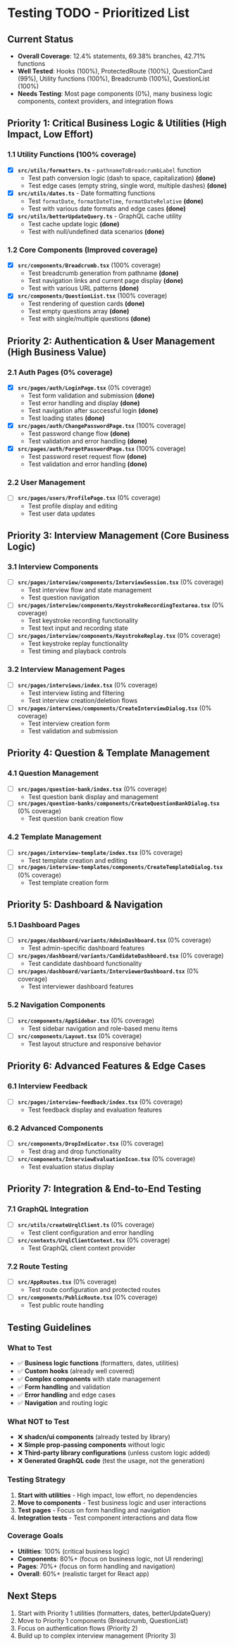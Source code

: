 # Testing TODO - Prioritized List

## Current Status

- **Overall Coverage**: 12.4% statements, 69.38% branches, 42.71% functions
- **Well Tested**: Hooks (100%), ProtectedRoute (100%), QuestionCard (99%), Utility functions (100%), Breadcrumb (100%), QuestionList (100%)
- **Needs Testing**: Most page components (0%), many business logic components, context providers, and integration flows

## Priority 1: Critical Business Logic & Utilities (High Impact, Low Effort)

### 1.1 Utility Functions (100% coverage)

- [x] **`src/utils/formatters.ts`** - `pathnameToBreadcrumbLabel` function
  - Test path conversion logic (dash to space, capitalization) **(done)**
  - Test edge cases (empty string, single word, multiple dashes) **(done)**
- [x] **`src/utils/dates.ts`** - Date formatting functions
  - Test `formatDate`, `formatDateTime`, `formatDateRelative` **(done)**
  - Test with various date formats and edge cases **(done)**
- [x] **`src/utils/betterUpdateQuery.ts`** - GraphQL cache utility
  - Test cache update logic **(done)**
  - Test with null/undefined data scenarios **(done)**

### 1.2 Core Components (Improved coverage)

- [x] **`src/components/Breadcrumb.tsx`** (100% coverage)
  - Test breadcrumb generation from pathname **(done)**
  - Test navigation links and current page display **(done)**
  - Test with various URL patterns **(done)**
- [x] **`src/components/QuestionList.tsx`** (100% coverage)
  - Test rendering of question cards **(done)**
  - Test empty questions array **(done)**
  - Test with single/multiple questions **(done)**

## Priority 2: Authentication & User Management (High Business Value)

### 2.1 Auth Pages (0% coverage)

- [x] **`src/pages/auth/LoginPage.tsx`** (0% coverage)
  - Test form validation and submission **(done)**
  - Test error handling and display **(done)**
  - Test navigation after successful login **(done)**
  - Test loading states **(done)**
- [x] **`src/pages/auth/ChangePasswordPage.tsx`** (100% coverage)
  - Test password change flow **(done)**
  - Test validation and error handling **(done)**
- [x] **`src/pages/auth/ForgotPasswordPage.tsx`** (100% coverage)
  - Test password reset request flow **(done)**
  - Test validation and error handling **(done)**

### 2.2 User Management

- [ ] **`src/pages/users/ProfilePage.tsx`** (0% coverage)
  - Test profile display and editing
  - Test user data updates

## Priority 3: Interview Management (Core Business Logic)

### 3.1 Interview Components

- [ ] **`src/pages/interview/components/InterviewSession.tsx`** (0% coverage)
  - Test interview flow and state management
  - Test question navigation
- [ ] **`src/pages/interview/components/KeystrokeRecordingTextarea.tsx`** (0% coverage)
  - Test keystroke recording functionality
  - Test text input and recording state
- [ ] **`src/pages/interview/components/KeystrokeReplay.tsx`** (0% coverage)
  - Test keystroke replay functionality
  - Test timing and playback controls

### 3.2 Interview Management Pages

- [ ] **`src/pages/interviews/index.tsx`** (0% coverage)
  - Test interview listing and filtering
  - Test interview creation/deletion flows
- [ ] **`src/pages/interviews/components/CreateInterviewDialog.tsx`** (0% coverage)
  - Test interview creation form
  - Test validation and submission

## Priority 4: Question & Template Management

### 4.1 Question Management

- [ ] **`src/pages/question-bank/index.tsx`** (0% coverage)
  - Test question bank display and management
- [ ] **`src/pages/question-banks/components/CreateQuestionBankDialog.tsx`** (0% coverage)
  - Test question bank creation flow

### 4.2 Template Management

- [ ] **`src/pages/interview-template/index.tsx`** (0% coverage)
  - Test template creation and editing
- [ ] **`src/pages/interview-templates/components/CreateTemplateDialog.tsx`** (0% coverage)
  - Test template creation form

## Priority 5: Dashboard & Navigation

### 5.1 Dashboard Pages

- [ ] **`src/pages/dashboard/variants/AdminDashboard.tsx`** (0% coverage)
  - Test admin-specific dashboard features
- [ ] **`src/pages/dashboard/variants/CandidateDashboard.tsx`** (0% coverage)
  - Test candidate dashboard functionality
- [ ] **`src/pages/dashboard/variants/InterviewerDashboard.tsx`** (0% coverage)
  - Test interviewer dashboard features

### 5.2 Navigation Components

- [ ] **`src/components/AppSidebar.tsx`** (0% coverage)
  - Test sidebar navigation and role-based menu items
- [ ] **`src/components/Layout.tsx`** (0% coverage)
  - Test layout structure and responsive behavior

## Priority 6: Advanced Features & Edge Cases

### 6.1 Interview Feedback

- [ ] **`src/pages/interview-feedback/index.tsx`** (0% coverage)
  - Test feedback display and evaluation features

### 6.2 Advanced Components

- [ ] **`src/components/DropIndicator.tsx`** (0% coverage)
  - Test drag and drop functionality
- [ ] **`src/components/InterviewEvaluationIcon.tsx`** (0% coverage)
  - Test evaluation status display

## Priority 7: Integration & End-to-End Testing

### 7.1 GraphQL Integration

- [ ] **`src/utils/createUrqlClient.ts`** (0% coverage)
  - Test client configuration and error handling
- [ ] **`src/contexts/UrqlClientContext.tsx`** (0% coverage)
  - Test GraphQL client context provider

### 7.2 Route Testing

- [ ] **`src/AppRoutes.tsx`** (0% coverage)
  - Test route configuration and protected routes
- [ ] **`src/components/PublicRoute.tsx`** (0% coverage)
  - Test public route handling

## Testing Guidelines

### What to Test

- ✅ **Business logic functions** (formatters, dates, utilities)
- ✅ **Custom hooks** (already well covered)
- ✅ **Complex components** with state management
- ✅ **Form handling** and validation
- ✅ **Error handling** and edge cases
- ✅ **Navigation** and routing logic

### What NOT to Test

- ❌ **shadcn/ui components** (already tested by library)
- ❌ **Simple prop-passing components** without logic
- ❌ **Third-party library configurations** (unless custom logic added)
- ❌ **Generated GraphQL code** (test the usage, not the generation)

### Testing Strategy

1. **Start with utilities** - High impact, low effort, no dependencies
2. **Move to components** - Test business logic and user interactions
3. **Test pages** - Focus on form handling and navigation
4. **Integration tests** - Test component interactions and data flow

### Coverage Goals

- **Utilities**: 100% (critical business logic)
- **Components**: 80%+ (focus on business logic, not UI rendering)
- **Pages**: 70%+ (focus on form handling and navigation)
- **Overall**: 60%+ (realistic target for React app)

## Next Steps

1. Start with Priority 1 utilities (formatters, dates, betterUpdateQuery)
2. Move to Priority 1 components (Breadcrumb, QuestionList)
3. Focus on authentication flows (Priority 2)
4. Build up to complex interview management (Priority 3)
